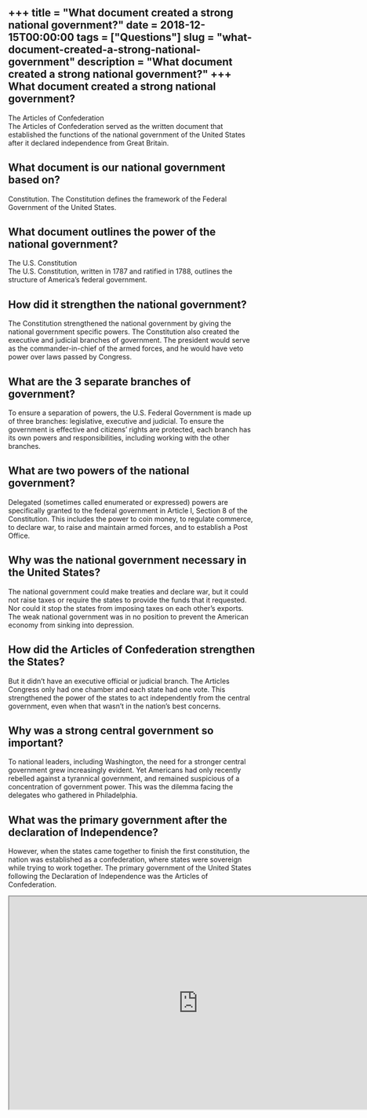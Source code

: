 +++
title = "What document created a strong national government?"
date = 2018-12-15T00:00:00
tags = ["Questions"]
slug = "what-document-created-a-strong-national-government"
description = "What document created a strong national government?"
+++
What document created a strong national government?
---------------------------------------------------

The Articles of Confederation  
The Articles of Confederation served as the written document that established the functions of the national government of the United States after it declared independence from Great Britain.

What document is our national government based on?
--------------------------------------------------

Constitution. The Constitution defines the framework of the Federal Government of the United States.

What document outlines the power of the national government?
------------------------------------------------------------

The U.S. Constitution  
The U.S. Constitution, written in 1787 and ratified in 1788, outlines the structure of America’s federal government.

How did it strengthen the national government?
----------------------------------------------

The Constitution strengthened the national government by giving the national government specific powers. The Constitution also created the executive and judicial branches of government. The president would serve as the commander-in-chief of the armed forces, and he would have veto power over laws passed by Congress.

What are the 3 separate branches of government?
-----------------------------------------------

To ensure a separation of powers, the U.S. Federal Government is made up of three branches: legislative, executive and judicial. To ensure the government is effective and citizens’ rights are protected, each branch has its own powers and responsibilities, including working with the other branches.

What are two powers of the national government?
-----------------------------------------------

Delegated (sometimes called enumerated or expressed) powers are specifically granted to the federal government in Article I, Section 8 of the Constitution. This includes the power to coin money, to regulate commerce, to declare war, to raise and maintain armed forces, and to establish a Post Office.

Why was the national government necessary in the United States?
---------------------------------------------------------------

The national government could make treaties and declare war, but it could not raise taxes or require the states to provide the funds that it requested. Nor could it stop the states from imposing taxes on each other’s exports. The weak national government was in no position to prevent the American economy from sinking into depression.

How did the Articles of Confederation strengthen the States?
------------------------------------------------------------

But it didn’t have an executive official or judicial branch. The Articles Congress only had one chamber and each state had one vote. This strengthened the power of the states to act independently from the central government, even when that wasn’t in the nation’s best concerns.

Why was a strong central government so important?
-------------------------------------------------

To national leaders, including Washington, the need for a stronger central government grew increasingly evident. Yet Americans had only recently rebelled against a tyrannical government, and remained suspicious of a concentration of government power. This was the dilemma facing the delegates who gathered in Philadelphia.

What was the primary government after the declaration of Independence?
----------------------------------------------------------------------

However, when the states came together to finish the first constitution, the nation was established as a confederation, where states were sovereign while trying to work together. The primary government of the United States following the Declaration of Independence was the Articles of Confederation.

<iframe allow="accelerometer; autoplay; clipboard-write; encrypted-media; gyroscope; picture-in-picture" allowfullscreen="" class="__youtube_prefs__  epyt-is-override  no-lazyload" data-no-lazy="1" data-origheight="433" data-origwidth="770" data-skipgform_ajax_framebjll="" height="433" id="_ytid_27869" loading="lazy" src="https://www.youtube.com/embed/HuFR5XBYLfU?enablejsapi=1&autoplay=0&cc_load_policy=0&cc_lang_pref=&iv_load_policy=1&loop=0&modestbranding=0&rel=1&fs=1&playsinline=0&autohide=2&theme=dark&color=red&controls=1&" title="YouTube player" width="770"></iframe>